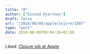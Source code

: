 ```yaml
---
title: "#"
author: ["Eivind Hjertnes"]
draft: false
url: "/2018/08/09/appleclojure/1507"
type: "post"
date: 2018-08-09T09:04:26+02:00
---
```


Liked:
[Clojure
job at Apple](https://jobs.apple.com/nz/search?job=114084463&openJobId=114084463#&openJobId=114084463)
